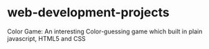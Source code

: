 # web-development-projects
Color Game:
An interesting Color-guessing game which built in plain javascript, HTML5 and CSS
